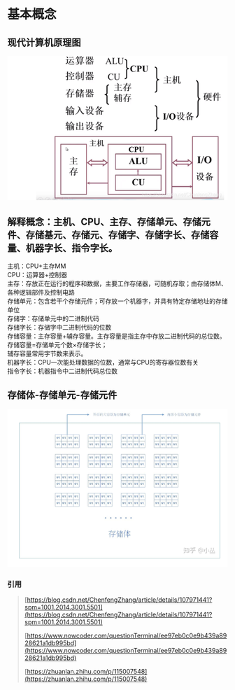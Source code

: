 # 基本概念

## 现代计算机原理图

![](../.gitbook/assets/image.png)

### 

### 

## 解释概念：主机、CPU、主存、存储单元、存储元件、存储基元、存储元、存储字、存储字长、存储容量、机器字长、指令字长。

主机：CPU+主存MM   
CPU：运算器+控制器   
主存：存放正在运行的程序和数据，主要工作存储器，可随机存取；由存储体M、各种逻辑部件及控制电路   
存储单元：包含若干个存储元件；可存放一个机器字，并具有特定存储地址的存储单位   
存储字：存储单元中的二进制代码   
存储字长：存储字中二进制代码的位数   
存储容量：主存容量+辅存容量。主存容量是指主存中存放二进制代码的总位数。  
                    存储容量=存储单元个数×存储字长；  
                    辅存容量常用字节数来表示。   
机器字长：CPU一次能处理数据的位数，通常与CPU的寄存器位数有关   
指令字长：机器指令中二进制代码总位数

### 

## 存储体-存储单元-存储元件

![](../.gitbook/assets/image%20%289%29.png)

### 引用

> [https://blog.csdn.net/ChenfengZhang/article/details/107971441?spm=1001.2014.3001.5501](https://blog.csdn.net/ChenfengZhang/article/details/107971441?spm=1001.2014.3001.5501)
>
> [https://www.nowcoder.com/questionTerminal/ee97eb0c0e9b439a8928621a1db995bd](https://www.nowcoder.com/questionTerminal/ee97eb0c0e9b439a8928621a1db995bd)
>
> [https://zhuanlan.zhihu.com/p/115007548](https://zhuanlan.zhihu.com/p/115007548)



